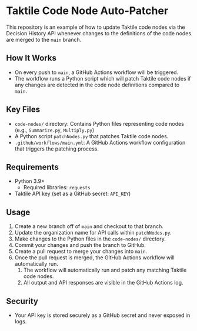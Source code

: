 # Taktile Code Node Auto-Patcher

This repository is an example of how to update Taktile code nodes via the Decision History API whenever changes to the definitions of the code nodes are merged to the `main` branch.

## How It Works
- On every push to `main`, a GitHub Actions workflow will be triggered.
- The workflow runs a Python script which will patch Taktile code nodes if any changes are detected in the code node definitions compared to `main`.

## Key Files
- `code-nodes/` directory: Contains Python files representing code nodes (e.g., `Summarize.py`, `Multiply.py`)
- A Python script `patchNodes.py` that patches Taktile code nodes.
- `.github/workflows/main.yml`: A GitHub Actions workflow configuration that triggers the patching process.

## Requirements
- Python 3.9+
    - Required libraries: `requests`
- Taktile API key (set as a GitHub secret: `API_KEY`)

## Usage
1. Create a new branch off of `main` and checkout to that branch.
1. Update the organization name for API calls within `patchNodes.py`.
1. Make changes to the Python files in the `code-nodes/` directory.
1. Commit your changes and push the branch to GitHub.
1. Create a pull request to merge your changes into `main`.
1. Once the pull request is merged, the GitHub Actions workflow will automatically run.
    1. The workflow will automatically run and patch any matching Taktile code nodes.
    1. All output and API responses are visible in the GitHub Actions log.

## Security
- Your API key is stored securely as a GitHub secret and never exposed in logs.
